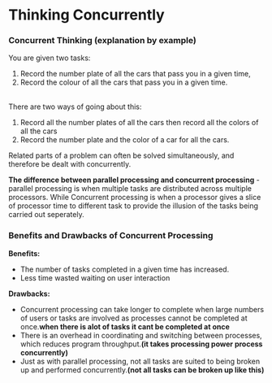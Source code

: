 # Thinking Concurrently
### Concurrent Thinking (explanation by example)
You are given two tasks:
1) Record the number plate of all the cars that pass you in a given time, 
2)  Record the colour of all the cars that pass you in a given time.

<br>There are two ways of going about this: 

1) Record all the number plates of all the cars then record all the colors of all the cars
2) Record the number plate and the color of a car for all the cars.

Related parts of a problem can often be solved simultaneously, and therefore be dealt with concurrently.

**The difference between parallel processing and concurrent processing** - parallel processing is when multiple tasks are distributed across multiple 
processors. While Concurrent processing is when a processor gives a slice of processor time to different task to provide the illusion of the tasks being 
carried out seperately.

### Benefits and Drawbacks of Concurrent Processing
**Benefits:**
 - The number of tasks completed in a given time has increased.
 - Less time wasted waiting on user interaction


**Drawbacks:**

 - Concurrent processing can take longer to complete when large numbers of users or
tasks are involved as processes cannot be completed at once.**when there is alot of tasks it cant be completed at once**
- There is an​ overhead in coordinating​ and switching between processes, which
reduces program throughput.**(it takes processing power process concurrently)**
- Just as with parallel processing, not all tasks are suited to being broken up and
performed concurrently.**(not all tasks can be broken up like this)**
